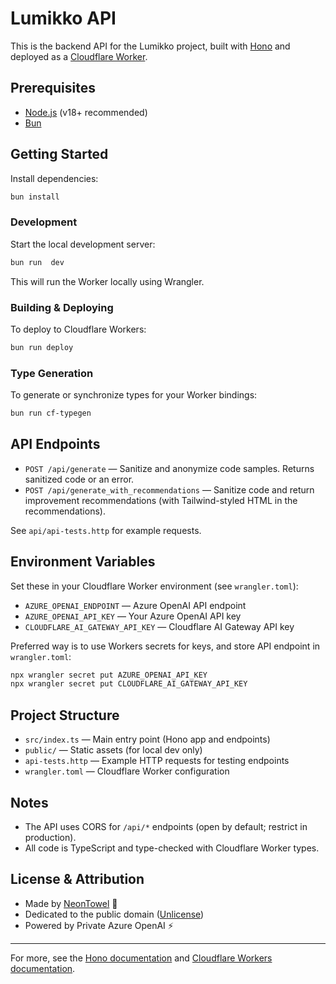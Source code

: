 # Lumikko API

This is the backend API for the Lumikko project, built with [Hono](https://hono.dev/) and deployed as a [Cloudflare Worker](https://developers.cloudflare.com/workers/).

## Prerequisites

- [Node.js](https://nodejs.org/) (v18+ recommended)
- [Bun](https://bun.sh/)

## Getting Started

Install dependencies:

```bash
bun install
```

### Development

Start the local development server:

```bash
bun run  dev
```

This will run the Worker locally using Wrangler.

### Building & Deploying

To deploy to Cloudflare Workers:

```bash
bun run deploy
```

### Type Generation

To generate or synchronize types for your Worker bindings:

```bash
bun run cf-typegen
```

## API Endpoints

- `POST /api/generate` — Sanitize and anonymize code samples. Returns sanitized code or an error.
- `POST /api/generate_with_recommendations` — Sanitize code and return improvement recommendations (with Tailwind-styled HTML in the recommendations).

See `api/api-tests.http` for example requests.

## Environment Variables

Set these in your Cloudflare Worker environment (see `wrangler.toml`):

- `AZURE_OPENAI_ENDPOINT` — Azure OpenAI API endpoint
- `AZURE_OPENAI_API_KEY` — Your Azure OpenAI API key
- `CLOUDFLARE_AI_GATEWAY_API_KEY` — Cloudflare AI Gateway API key

Preferred way is to use Workers secrets for keys, and store API endpoint in `wrangler.toml`:

```bash
npx wrangler secret put AZURE_OPENAI_API_KEY
npx wrangler secret put CLOUDFLARE_AI_GATEWAY_API_KEY
```

## Project Structure

- `src/index.ts` — Main entry point (Hono app and endpoints)
- `public/` — Static assets (for local dev only)
- `api-tests.http` — Example HTTP requests for testing endpoints
- `wrangler.toml` — Cloudflare Worker configuration

## Notes

- The API uses CORS for `/api/*` endpoints (open by default; restrict in production).
- All code is TypeScript and type-checked with Cloudflare Worker types.

## License & Attribution

- Made by [NeonTowel](https://github.com/NeonTowel) 🦄
- Dedicated to the public domain ([Unlicense](https://unlicense.org/))
- Powered by Private Azure OpenAI ⚡

---

For more, see the [Hono documentation](https://hono.dev/) and [Cloudflare Workers documentation](https://developers.cloudflare.com/workers/).
